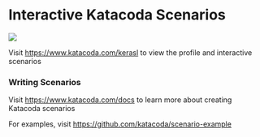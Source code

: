 # Interactive Katacoda Scenarios

[![](http://shields.katacoda.com/katacoda/kerasl/count.svg)](https://www.katacoda.com/kerasl "Get your profile on Katacoda.com")

Visit https://www.katacoda.com/kerasl to view the profile and interactive scenarios

### Writing Scenarios
Visit https://www.katacoda.com/docs to learn more about creating Katacoda scenarios

For examples, visit https://github.com/katacoda/scenario-example
